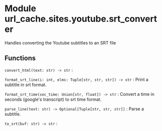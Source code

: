 Module url_cache.sites.youtube.srt_converter
============================================
Handles converting the Youtube subtitles to an SRT file

Functions
---------

    
`convert_html(text: str) ‑> str`
:   

    
`format_srt_line(i: int, elms: Tuple[str, str, str]) ‑> str`
:   Print a subtitle in srt format.

    
`format_srt_time(sec_time: Union[str, float]) ‑> str`
:   Convert a time in seconds (google's transcript) to srt time format.

    
`parse_line(text: str) ‑> Optional[Tuple[str, str, str]]`
:   Parse a subtitle.

    
`to_srt(buf: str) ‑> str`
: